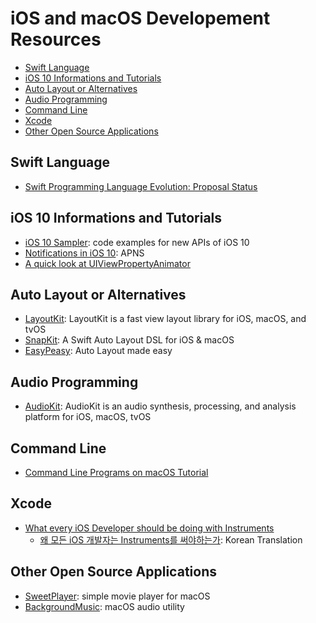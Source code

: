 iOS and macOS Developement Resources
====================================

- [Swift Language](#swift-language)
- [iOS 10 Informations and Tutorials](#ios-10-informations-and=tutorials)
- [Auto Layout or Alternatives](#auto-layout-or-alternatives)
- [Audio Programming](#audio-programming)
- [Command Line](#command-line)
- [Xcode](#xcode)
- [Other Open Source Applications](#other-open-source-applications)

## Swift Language

- [Swift Programming Language Evolution: Proposal Status](https://apple.github.io/swift-evolution/)

## iOS 10 Informations and Tutorials

- [iOS 10 Sampler](https://github.com/shu223/iOS-10-Sampler): code examples for new APIs of iOS 10
- [Notifications in iOS 10](https://swifting.io/blog/2016/08/22/23-notifications-in-ios-10/): APNS
- [A quick look at UIViewPropertyAnimator](https://medium.com/swift-and-ios-writing/a-quick-look-at-uiviewpropertyanimator-a107fb9da5b5#.6cunaoj2n)

## Auto Layout or Alternatives

- [LayoutKit](https://github.com/linkedin/LayoutKit): LayoutKit is a fast view layout library for iOS, macOS, and tvOS
- [SnapKit](https://github.com/SnapKit/SnapKit): A Swift Auto Layout DSL for iOS & macOS
- [EasyPeasy](https://github.com/nakiostudio/EasyPeasy): Auto Layout made easy

## Audio Programming

- [AudioKit](https://github.com/audiokit/AudioKit): AudioKit is an audio synthesis, processing, and analysis platform for iOS, macOS, tvOS

## Command Line

- [Command Line Programs on macOS Tutorial](https://www.raywenderlich.com/128039/command-line-programs-macos-tutorial)

## Xcode

- [What every iOS Developer should be doing with Instruments](https://medium.com/@kazmiekr/what-every-ios-developer-should-be-doing-with-instruments-d1661eeaf64f#.omiaq9tm7)
  - [왜 모든 iOS 개발자는 Instruments를 써야하는가](http://canapio.tistory.com/44): Korean Translation

## Other Open Source Applications

- [SweetPlayer](https://github.com/singcodes/SweetPlayer): simple movie player for macOS
- [BackgroundMusic](https://github.com/kyleneideck/BackgroundMusic): macOS audio utility
